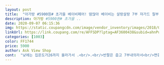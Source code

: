 ```yaml
---
layout: post 
title:  "아가방 #5900원# 초가을 베이비페어! 땀많아 베이비는 살랑살랑 7부 쟈가드 칠부7부 너무 좋아해! 잘못한것도 없는데 정말 이가격!" 
description: 아가방 #5900원# 초가을 ..
date: 2020-09-07 06:15:36 
img: https://static.coupangcdn.com/image/vendor_inventory/images/2018/05/29/1/9/6c8dd898-3501-446a-9d43-74fac156c24b.jpg 
linkUrl: https://link.coupang.com/re/AFFSDP?lptag=AF3600438&subid=ahnPublicAsk&pageKey=95643125&itemId=295067309&vendorItemId=3725790463&traceid=V0-113-2bd0b24ab752dd0b 
categories: [1003] 
color: FF1744 
price: 5900 
author: Ask View Shop 
cont:  "낮에는 집온도가26까지 올라가서 .<br/>.<br/>반팔은 춥고 7부내의라서<br/>면좋고 무형광이에요<br/>상품 좋아요 이뻐요 감사합니다 대박나세요<br/>색상.<br/>디자인.<br/>품질 마음에 들어요<br/>집에서 가볍게 입기 좋아요!<br/>" 
---
```

